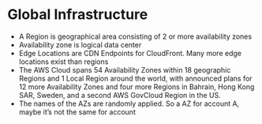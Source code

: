 # Global Infrastructure

* A Region is geographical area consisting of 2 or more availability zones
* Availability zone is logical data center
* Edge Locations are CDN Endpoints for CloudFront. Many more edge locations exist than regions
* The AWS Cloud spans 54 Availability Zones within 18 geographic Regions and 1 Local Region around the world, with announced plans for 12 more Availability Zones and four more Regions in Bahrain, Hong Kong SAR, Sweden, and a second AWS GovCloud Region in the US.
* The names of the AZs are randomly applied. So a AZ for account A, maybe it’s not the same for account 



